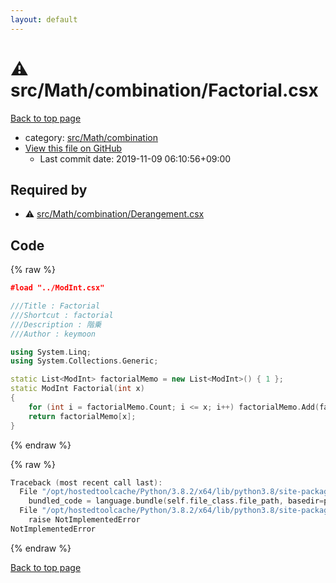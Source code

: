 ```yaml
---
layout: default
---
```


<!-- mathjax config similar to math.stackexchange -->
<script type="text/javascript" async
  src="https://cdnjs.cloudflare.com/ajax/libs/mathjax/2.7.5/MathJax.js?config=TeX-MML-AM_CHTML">
</script>
<script type="text/x-mathjax-config">
  MathJax.Hub.Config({
    TeX: { equationNumbers: { autoNumber: "AMS" }},
    tex2jax: {
      inlineMath: [ ['$','$'] ],
      processEscapes: true
    },
    "HTML-CSS": { matchFontHeight: false },
    displayAlign: "left",
    displayIndent: "2em"
  });
</script>

<script type="text/javascript" src="https://cdnjs.cloudflare.com/ajax/libs/jquery/3.4.1/jquery.min.js"></script>
<script src="https://cdn.jsdelivr.net/npm/jquery-balloon-js@1.1.2/jquery.balloon.min.js" integrity="sha256-ZEYs9VrgAeNuPvs15E39OsyOJaIkXEEt10fzxJ20+2I=" crossorigin="anonymous"></script>
<script type="text/javascript" src="../../../../assets/js/copy-button.js"></script>
<link rel="stylesheet" href="../../../../assets/css/copy-button.css" />


# :warning: src/Math/combination/Factorial.csx

<a href="../../../../index.html">Back to top page</a>

* category: <a href="../../../../index.html#dbb73c94abaa26f5b39c3e5be6b041af">src/Math/combination</a>
* <a href="{{ site.github.repository_url }}/blob/master/src/Math/combination/Factorial.csx">View this file on GitHub</a>
    - Last commit date: 2019-11-09 06:10:56+09:00




## Required by

* :warning: <a href="Derangement.csx.html">src/Math/combination/Derangement.csx</a>


## Code

<a id="unbundled"></a>
{% raw %}
```cpp
﻿#load "../ModInt.csx"

///Title : Factorial
///Shortcut : factorial
///Description : 階乗
///Author : keymoon

using System.Linq;
using System.Collections.Generic;

static List<ModInt> factorialMemo = new List<ModInt>() { 1 };
static ModInt Factorial(int x)
{
    for (int i = factorialMemo.Count; i <= x; i++) factorialMemo.Add(factorialMemo.Last() * i);
    return factorialMemo[x];
}
```
{% endraw %}

<a id="bundled"></a>
{% raw %}
```cpp
Traceback (most recent call last):
  File "/opt/hostedtoolcache/Python/3.8.2/x64/lib/python3.8/site-packages/onlinejudge_verify/docs.py", line 340, in write_contents
    bundled_code = language.bundle(self.file_class.file_path, basedir=pathlib.Path.cwd())
  File "/opt/hostedtoolcache/Python/3.8.2/x64/lib/python3.8/site-packages/onlinejudge_verify/languages/csharpscript.py", line 108, in bundle
    raise NotImplementedError
NotImplementedError

```
{% endraw %}

<a href="../../../../index.html">Back to top page</a>

